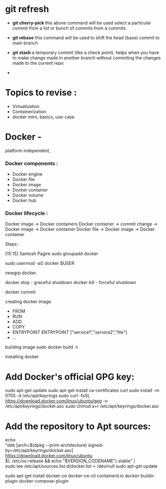 # git refresh

 - **git cherry-pick <hash-id>** 
   this above command will be used select a particular commit from a list or bunch of commits from a commits

 - **git rebase** 
   this command will be used to shift the head (base) commit to main branch

 - **git stash**
   a temporary commit (like a check point). helps when you have to make change made in another branch without commiting the changes made to the current repo

 - 

# Topics to revise : 
 - Virtualization
 - Containerization
 - docker intro, basics, use-case

# Docker - 
platform independent, 

### Docker components : 
 - Docker engine
 - Docker file
 - Docker image
 - Docker container
 - Docker volume
 - Docker hub


### Docker lifecycle :
 Docker image -> Docker containers
 Docker container -> commit change -> Docker image -> Docker container
 Docker file -> Docker image -> Docker container



Steps : 






[15:15] Santosh Pagire
sudo groupadd docker

sudo usermod -aG docker $USER

newgrp docker





docker stop - graceful shutdown
docker kill - forceful shutdown

docker commit

creating docker image

 - FROM <image>
 - RUN <command>
 - ADD <source> <destination>
 - COPY <source> <destination>
 - ENTRYPOINT <service-command-file>
   ENTRYPOINT ["service1","service2","file"]
 - ...
 
building image
sudo docker build -t <image-tag> <image-name> <source-Dockerfile>
 




installing docker 

# Add Docker's official GPG key:
sudo apt-get update
sudo apt-get install ca-certificates curl
sudo install -m 0755 -d /etc/apt/keyrings
sudo curl -fsSL https://download.docker.com/linux/ubuntu/gpg -o /etc/apt/keyrings/docker.asc
sudo chmod a+r /etc/apt/keyrings/docker.asc

# Add the repository to Apt sources:
echo \
  "deb [arch=$(dpkg --print-architecture) signed-by=/etc/apt/keyrings/docker.asc] https://download.docker.com/linux/ubuntu \
  $(. /etc/os-release && echo "$VERSION_CODENAME") stable" | \
  sudo tee /etc/apt/sources.list.d/docker.list > /dev/null
sudo apt-get update

sudo apt-get install docker-ce docker-ce-cli containerd.io docker-buildx-plugin docker-compose-plugin

 


